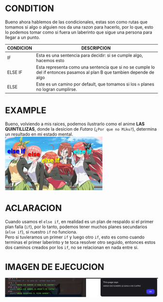 # CONDITION
Bueno ahora hablemos de las condicionales, estas son como rutas que tomamos 
si algo o alguien nos da una razon para hacerlo, por lo que, esto lo podemos 
tomar como si fuera un laberinto que sigue una persona para llegar a un punto.

|CONDICION|DESCRIPCION|
|---|---|
|IF| Esta es una sentencia para decidir: si se cumple algo, hacemos esto|
|ELSE IF| Esta representa como una sentencia que si no se cumple lo del if entonces pasamos al plan B que tambien depende de algo|
|ELSE| Este es un camino por default, que tomamos si los `n` planes no logran cumplirse.|

# EXAMPLE
Bueno, volviendo a mis raices, podemos ilustrarlo como el anime **LAS QUINTILLIZAS**, donde la desicion de *Futaro* (`¿Por que no Miku?`), determina 
un resultado en mi estado mental.
<img src="img/conditionImage.png">

# ACLARACION
Cuando usamos el `else if`, en realidad es un plan de respaldo si el primer plan falla (`if`), por 
lo tanto, podemos tener muchos planes secundarios (`else if`), si nuestro `if` no funciona.  
Pero si tuvieramos un primer `if` y luego otro `if`, esto es como cuando terminas el primer laberinto y te toca 
resolver otro seguido, entonces estos dos caminos creados por los `if`, no se relacionan en nada entre si.

# IMAGEN DE EJECUCION
<img src="img/CO.png">
